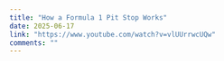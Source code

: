```yaml
---
title: "How a Formula 1 Pit Stop Works"
date: 2025-06-17
link: "https://www.youtube.com/watch?v=vlUUrrwcUQw"
comments: ""
---
```

